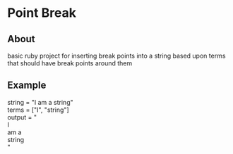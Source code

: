 # Point Break 
## About 
basic ruby project for inserting break points into a string based upon terms that should have break points around them 

## Example 
string =  "I am a string"\
terms = ["I", "string"]\
output = "<br>I</br> am a <br>string</br>"
